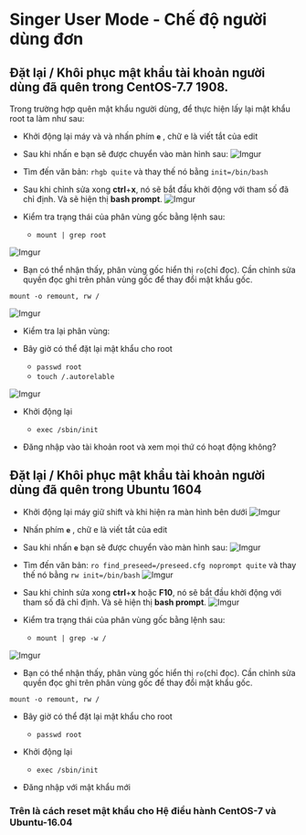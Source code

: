 # Singer User Mode - Chế độ người dùng đơn
## Đặt lại / Khôi phục mật khẩu tài khoản người dùng đã quên trong CentOS-7.7 1908.

Trong trường hợp quên mật khẩu người dùng, để thực hiện lấy lại mật khẩu root ta làm như sau:
* Khởi động lại máy và và nhấn phím **`e`** , chữ e là viết tắt của edit
* Sau khi nhấn e bạn sẽ được chuyển vào màn hình sau:
![Imgur](https://i.imgur.com/uOMUBZx.png)

* Tìm đến văn bản: `rhgb quite` và thay thế nó bằng `init=/bin/bash` 

* Sau khi chỉnh sửa xong **ctrl**+**x**, nó sẽ bắt đầu khởi động với tham số đã chỉ định. Và sẽ hiện thị **bash prompt**.
![Imgur](https://i.imgur.com/UgNFwEH.png)
* Kiểm tra trạng thái của phân vùng gốc bằng lệnh sau:
    * `mount | grep root`

![Imgur](https://i.imgur.com/lpdQrZE.png)
* Bạn có thể nhận thấy, phân vùng gốc hiển thị `ro`(chỉ đọc). Cần chỉnh sửa quyền đọc ghi trên phân vùng gốc để thay đổi mật khẩu gốc.

```
mount -o remount, rw /
```

![Imgur](https://i.imgur.com/lpdQrZE.png)

* Kiểm tra lại phân vùng:

* Bây giờ có thể đặt lại mật khẩu cho root
    * `passwd root`
    * `touch /.autorelable`

![Imgur](https://i.imgur.com/9RK6yBn.png)

* Khởi động lại 
    * `exec /sbin/init`

* Đăng nhập vào tài khoản root và xem mọi thứ có hoạt động không?

## Đặt lại / Khôi phục mật khẩu tài khoản người dùng đã quên trong Ubuntu 1604
* Khởi động lại máy giữ shift và khi hiện ra màn hình bên dưới
![Imgur](https://i.imgur.com/kLKEIgy.png) 
* Nhấn phím **`e`** , chữ e là viết tắt của edit
* Sau khi nhấn **`e`** bạn sẽ được chuyển vào màn hình sau:
![Imgur](https://i.imgur.com/WOUIVN0.png)

* Tìm đến văn bản: `ro find_preseed=/preseed.cfg noprompt quite` và thay thế nó bằng `rw init=/bin/bash` 
![Imgur](https://i.imgur.com/zCe08Cq.png)

* Sau khi chỉnh sửa xong **ctrl**+**x** hoặc **F10**, nó sẽ bắt đầu khởi động với tham số đã chỉ định. Và sẽ hiện thị **bash prompt**.
![Imgur](https://i.imgur.com/FvcErc3.png)

* Kiểm tra trạng thái của phân vùng gốc bằng lệnh sau:
    * `mount | grep -w /`

![Imgur](https://i.imgur.com/jGxkTmW.png)


* Bạn có thể nhận thấy, phân vùng gốc hiển thị `ro`(chỉ đọc). Cần chỉnh sửa quyền đọc ghi trên phân vùng gốc để thay đổi mật khẩu gốc.

```
mount -o remount, rw /
```


* Bây giờ có thể đặt lại mật khẩu cho root
    * `passwd root`

* Khởi động lại 
    * `exec /sbin/init`

* Đăng nhập với mật khẩu mới

### Trên là cách reset mật khẩu cho Hệ điều hành CentOS-7 và Ubuntu-16.04
